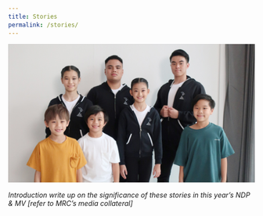 ```yaml
---
title: Stories
permalink: /stories/
---
```

![Stories](/images/NDP22%20Website%2017May20227.jpg)

*Introduction write up on the significance of these stories in this year’s NDP & MV [refer to MRC’s
media collateral]*


